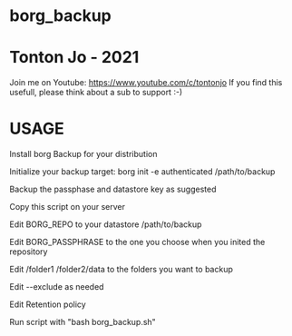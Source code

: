 # borg_backup

# Tonton Jo - 2021
Join me on Youtube: https://www.youtube.com/c/tontonjo
If you find this usefull, please think about a sub to support :-)

# USAGE
Install borg Backup for your distribution

Initialize your backup target: borg init -e authenticated /path/to/backup

Backup the passphase and datastore key as suggested

Copy this script on your server

Edit BORG_REPO to your datastore /path/to/backup

Edit BORG_PASSPHRASE to the one you choose when you inited the repository

Edit /folder1 /folder2/data to the folders you want to backup

Edit --exclude as needed

Edit Retention policy

Run script with "bash borg_backup.sh"
